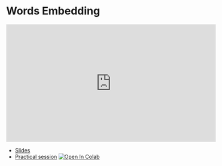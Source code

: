 # Words Embedding 

<iframe width="560" height="315" src="https://www.youtube.com/embed/mB7Q-LC_vFU" title="YouTube video player" frameborder="0" allow="accelerometer; autoplay; clipboard-write; encrypted-media; gyroscope; picture-in-picture" allowfullscreen></iframe>

*   [Slides](slides/Text_Word_Embedding.pdf)
*   [Practical session](https://github.com/wikistat/AI-Frameworks/blob/master/Text/2_words_embedding.ipynb)
[![Open In Colab](https://colab.research.google.com/assets/colab-badge.svg)](https://colab.research.google.com/github/wikistat/AI-Frameworks/blob/master/Text/2_words_embedding.ipynb)